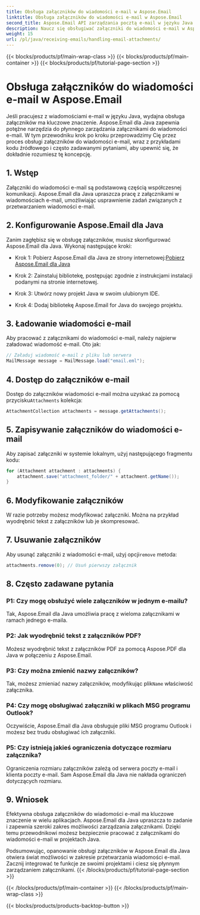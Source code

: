 ```yaml
---
title: Obsługa załączników do wiadomości e-mail w Aspose.Email
linktitle: Obsługa załączników do wiadomości e-mail w Aspose.Email
second_title: Aspose.Email API zarządzania pocztą e-mail w języku Java
description: Naucz się obsługiwać załączniki do wiadomości e-mail w Aspose.Email dla Java. Przewodnik krok po kroku z kodem źródłowym i często zadawanymi pytaniami dotyczącymi efektywnego zarządzania załącznikami do wiadomości e-mail.
weight: 15
url: /pl/java/receiving-emails/handling-email-attachments/
---
```


{{< blocks/products/pf/main-wrap-class >}}
{{< blocks/products/pf/main-container >}}
{{< blocks/products/pf/tutorial-page-section >}}

# Obsługa załączników do wiadomości e-mail w Aspose.Email


Jeśli pracujesz z wiadomościami e-mail w języku Java, wydajna obsługa załączników ma kluczowe znaczenie. Aspose.Email dla Java zapewnia potężne narzędzia do płynnego zarządzania załącznikami do wiadomości e-mail. W tym przewodniku krok po kroku przeprowadzimy Cię przez proces obsługi załączników do wiadomości e-mail, wraz z przykładami kodu źródłowego i często zadawanymi pytaniami, aby upewnić się, że dokładnie rozumiesz tę koncepcję.

## 1. Wstęp

Załączniki do wiadomości e-mail są podstawową częścią współczesnej komunikacji. Aspose.Email dla Java upraszcza pracę z załącznikami w wiadomościach e-mail, umożliwiając usprawnienie zadań związanych z przetwarzaniem wiadomości e-mail.

## 2. Konfigurowanie Aspose.Email dla Java

Zanim zagłębisz się w obsługę załączników, musisz skonfigurować Aspose.Email dla Java. Wykonaj następujące kroki:

-  Krok 1: Pobierz Aspose.Email dla Java ze strony internetowej:[Pobierz Aspose.Email dla Java](https://releases.aspose.com/email/java/)

- Krok 2: Zainstaluj bibliotekę, postępując zgodnie z instrukcjami instalacji podanymi na stronie internetowej.

- Krok 3: Utwórz nowy projekt Java w swoim ulubionym IDE.

- Krok 4: Dodaj bibliotekę Aspose.Email for Java do swojego projektu.

## 3. Ładowanie wiadomości e-mail

Aby pracować z załącznikami do wiadomości e-mail, należy najpierw załadować wiadomość e-mail. Oto jak:

```java
// Załaduj wiadomość e-mail z pliku lub serwera
MailMessage message = MailMessage.load("email.eml");
```

## 4. Dostęp do załączników e-mail

 Dostęp do załączników wiadomości e-mail można uzyskać za pomocą przycisku`Attachments` kolekcja:

```java
AttachmentCollection attachments = message.getAttachments();
```

## 5. Zapisywanie załączników do wiadomości e-mail

Aby zapisać załączniki w systemie lokalnym, użyj następującego fragmentu kodu:

```java
for (Attachment attachment : attachments) {
    attachment.save("attachment_folder/" + attachment.getName());
}
```

## 6. Modyfikowanie załączników

W razie potrzeby możesz modyfikować załączniki. Można na przykład wyodrębnić tekst z załączników lub je skompresować.

## 7. Usuwanie załączników

 Aby usunąć załączniki z wiadomości e-mail, użyj opcji`remove` metoda:

```java
attachments.remove(0); // Usuń pierwszy załącznik
```

## 8. Często zadawane pytania

### P1: Czy mogę obsłużyć wiele załączników w jednym e-mailu?

Tak, Aspose.Email dla Java umożliwia pracę z wieloma załącznikami w ramach jednego e-maila.

### P2: Jak wyodrębnić tekst z załączników PDF?

Możesz wyodrębnić tekst z załączników PDF za pomocą Aspose.PDF dla Java w połączeniu z Aspose.Email.

### P3: Czy można zmienić nazwy załączników?

 Tak, możesz zmieniać nazwy załączników, modyfikując plik`Name` właściwość załącznika.

### P4: Czy mogę obsługiwać załączniki w plikach MSG programu Outlook?

Oczywiście, Aspose.Email dla Java obsługuje pliki MSG programu Outlook i możesz bez trudu obsługiwać ich załączniki.

### P5: Czy istnieją jakieś ograniczenia dotyczące rozmiaru załącznika?

Ograniczenia rozmiaru załączników zależą od serwera poczty e-mail i klienta poczty e-mail. Sam Aspose.Email dla Java nie nakłada ograniczeń dotyczących rozmiaru.

## 9. Wniosek

Efektywna obsługa załączników do wiadomości e-mail ma kluczowe znaczenie w wielu aplikacjach. Aspose.Email dla Java upraszcza to zadanie i zapewnia szeroki zakres możliwości zarządzania załącznikami. Dzięki temu przewodnikowi możesz bezpiecznie pracować z załącznikami do wiadomości e-mail w projektach Java.

Podsumowując, opanowanie obsługi załączników w Aspose.Email dla Java otwiera świat możliwości w zakresie przetwarzania wiadomości e-mail. Zacznij integrować te funkcje ze swoimi projektami i ciesz się płynnym zarządzaniem załącznikami.
{{< /blocks/products/pf/tutorial-page-section >}}

{{< /blocks/products/pf/main-container >}}
{{< /blocks/products/pf/main-wrap-class >}}

{{< blocks/products/products-backtop-button >}}
